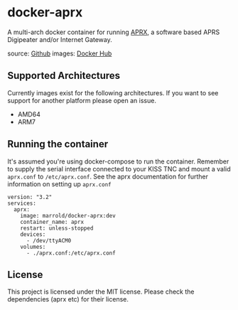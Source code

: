 # docker-aprx

A multi-arch docker container for running [APRX](https://thelifeofkenneth.com/aprx/), a software based APRS Digipeater and/or Internet Gateway.

source: [Github](https://github.com/marrold/docker-aprx)
images: [Docker Hub](https://hub.docker.com/repository/docker/marrold/docker-aprx/general)

## Supported Architectures

Currently images exist for the following architectures. If you want to see support for another platform please open an issue.
- AMD64
- ARM7

## Running the container
It's assumed you're using docker-compose to run the container. Remember to supply the serial interface connected to your KISS TNC and mount a valid `aprx.conf` to `/etc/aprx.conf`. See the aprx documentation for further information on setting up `aprx.conf`

    version: "3.2"
    services:
      aprx:
        image: marrold/docker-aprx:dev
        container_name: aprx
        restart: unless-stopped
        devices:
          - /dev/ttyACM0
        volumes:
          - ./aprx.conf:/etc/aprx.conf

## License

This project is licensed under the MIT license. Please check the dependencies (aprx etc) for their license.
